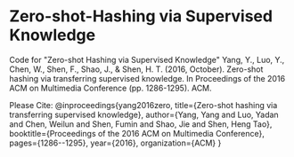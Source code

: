 # Zero-shot-Hashing via Supervised Knowledge
Code for "Zero-shot Hashing via Supervised Knowledge"
Yang, Y., Luo, Y., Chen, W., Shen, F., Shao, J., & Shen, H. T. (2016, October). Zero-shot hashing via transferring supervised knowledge. In Proceedings of the 2016 ACM on Multimedia Conference (pp. 1286-1295). ACM.

Please Cite:
@inproceedings{yang2016zero,
  title={Zero-shot hashing via transferring supervised knowledge},
  author={Yang, Yang and Luo, Yadan and Chen, Weilun and Shen, Fumin and Shao, Jie and Shen, Heng Tao},
  booktitle={Proceedings of the 2016 ACM on Multimedia Conference},
  pages={1286--1295},
  year={2016},
  organization={ACM}
}
